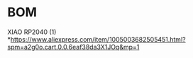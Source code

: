# BOM

XIAO RP2040 (1) *https://www.aliexpress.com/item/1005003682505451.html?spm=a2g0o.cart.0.0.6eaf38da3X1JOq&mp=1